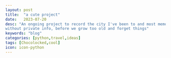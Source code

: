 ```yaml
---
layout: post
title:  "a cute project"
date:   2023-07-20
desc: "An ongoing project to record the city I've been to and most memorable memories associated with the city with a one-liner, 
without private info, before we grow too old and forget things"
keywords: "blog"
categories: [python,travel,ideas]
tags: [Chocolocked,cool]
icon: icon-python
---
```

